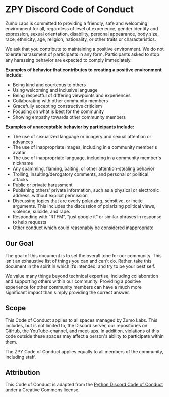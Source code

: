 
ZPY Discord Code of Conduct
===========================  

Zumo Labs is committed to providing a friendly, safe and welcoming environment for all, regardless of level of experience, gender identity and expression, sexual orientation, disability, personal appearance, body size, race, ethnicity, age, religion, nationality, or other traits or characteristics.

  

We ask that you contribute to maintaining a positive environment. We do not tolerate harassment of participants in any form. Participants asked to stop any harassing behavior are expected to comply immediately.

  

**Examples of behavior that contributes to creating a positive environment include:**

* Being kind and courteous to others
* Using welcoming and inclusive language
* Being respectful of differing viewpoints and experiences
* Collaborating with other community members
* Gracefully accepting constructive criticism
* Focusing on what is best for the community
* Showing empathy towards other community members

  

**Examples of unacceptable behavior by participants include:**

* The use of sexualized language or imagery and sexual attention or advances
* The use of inappropriate images, including in a community member's avatar
* The use of inappropriate language, including in a community member's nickname
* Any spamming, flaming, baiting, or other attention-stealing behavior
* Trolling, insulting/derogatory comments, and personal or political attacks
* Public or private harassment
* Publishing others' private information, such as a physical or electronic address, without explicit permission
* Discussing topics that are overly polarizing, sensitive, or incite arguments. This includes the discussion of polarizing political views, violence, suicide, and rape.
* Responding with “RTFM”, "just google it” or similar phrases in response to help requests
* Other conduct which could reasonably be considered inappropriate

  

Our Goal
------------

The goal of this document is to set the overall tone for our community. This isn’t an exhaustive list of things you can and can't do. Rather, take this document in the spirit in which it’s intended, and try to be your best self.

  

We value many things beyond technical expertise, including collaboration and supporting others within our community. Providing a positive experience for other community members can have a much more significant impact than simply providing the correct answer.

  

Scope
------------

This Code of Conduct applies to all spaces managed by Zumo Labs. This includes, but is not limited to, the Discord server, our repositories on GitHub, the YouTube-channel, and meet-ups. In addition, violations of this code outside these spaces may affect a person's ability to participate within them.

  

The ZPY Code of Conduct applies equally to all members of the community, including staff.

  

Attribution
------------

This Code of Conduct is adapted from the [Python Discord Code of Conduct](https://pythondiscord.com/pages/code-of-conduct/) under a Creative Commons license.
